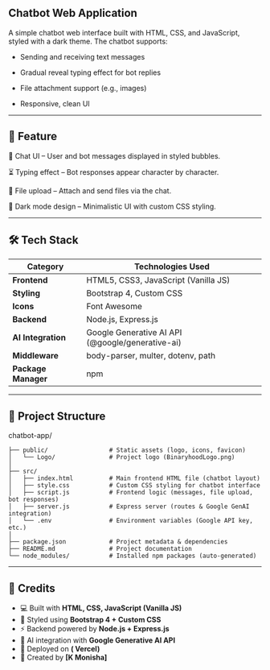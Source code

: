 Chatbot Web Application
----------------------------------------------------------------------------------------------------------------------------------------------------------------------------------------------------------------------------------  
A simple chatbot web interface built with HTML, CSS, and JavaScript, styled with a dark theme. The chatbot supports:

- Sending and receiving text messages

- Gradual reveal typing effect for bot replies

- File attachment support (e.g., images)

- Responsive, clean UI
__________________________________________________________________________________________________________________________________________________________________________________________________________________________________
🚀 Feature
-------------------------------------------------------------------------------------------------------------------------------------------------------------------------------------------------------------------------------------
📩 Chat UI – User and bot messages displayed in styled bubbles.

⏳ Typing effect – Bot responses appear character by character.

📎 File upload – Attach and send files via the chat.

🎨 Dark mode design – Minimalistic UI with custom CSS styling.
__________________________________________________________________________________________________________________________________________________________________________________________________________________________________
## 🛠️ Tech Stack

| Category        | Technologies Used |
|-----------------|-------------------|
| **Frontend**    | HTML5, CSS3, JavaScript (Vanilla JS) |
| **Styling**     | Bootstrap 4, Custom CSS |
| **Icons**       | Font Awesome |
| **Backend**     | Node.js, Express.js |
| **AI Integration** | Google Generative AI API (@google/generative-ai) |
| **Middleware**  | body-parser, multer, dotenv, path |
| **Package Manager** | npm |
_________________________________________________________________________________________________________________________________________________________________________________________________________________________________
## 📂 Project Structure
chatbot-app/
```
├── public/                 # Static assets (logo, icons, favicon)
│   └── Logo/               # Project logo (BinaryhoodLogo.png)
│
├── src/                    
│   ├── index.html          # Main frontend HTML file (chatbot layout)
│   ├── style.css           # Custom CSS styling for chatbot interface
│   ├── script.js           # Frontend logic (messages, file upload, bot responses)
│   ├── server.js           # Express server (routes & Google GenAI integration)
│   └── .env                # Environment variables (Google API key, etc.)
│
├── package.json            # Project metadata & dependencies
├── README.md               # Project documentation
└── node_modules/           # Installed npm packages (auto-generated)
```
_____________________________________________________________________________________________________________________________________________________________________________________________________________________________________
## 🙌 Credits

- 💻 Built with **HTML, CSS, JavaScript (Vanilla JS)**  
- 🎨 Styled using **Bootstrap 4 + Custom CSS**  
- ⚡ Backend powered by **Node.js + Express.js**  
- 🤖 AI integration with **Google Generative AI API**  
- 🚀 Deployed on **( Vercel)**  
- 💬 Created by **[K Monisha]**  

